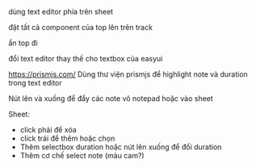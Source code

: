 
dùng text editor phía trên sheet

đặt tất cả component của top lên trên track

ẩn top đi

đổi text editor thay thế cho textbox của easyui

https://prismjs.com/
Dùng thư viện prismjs để highlight note và duration trong text editor

Nút lên và xuống để đẩy các note vô notepad hoặc vào sheet

Sheet:
  - click phải để xóa
  - click trái để thêm hoặc chọn
  - Thêm selectbox duration hoặc nút lên xuống để đổi duration
  - Thêm cơ chế select note (màu cam?)
